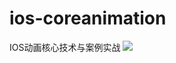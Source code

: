 # ios-coreanimation
IOS动画核心技术与案例实战
![](https://github.com/jhsyydmz/ios-coreanimation/blob/master/animationSwift/animationSwift/iosnaimation.png)
